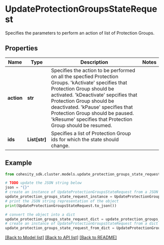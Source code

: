 # UpdateProtectionGroupsStateRequest

Specifies the parameters to perform an action of list of Protection Groups.

## Properties

Name | Type | Description | Notes
------------ | ------------- | ------------- | -------------
**action** | **str** | Specifies the action to be performed on all the specfied Protection Groups. &#39;kActivate&#39; specifies that Protection Group should be activated. &#39;kDeactivate&#39; sepcifies that Protection Group should be deactivated. &#39;kPause&#39; specifies that Protection Group should be paused. &#39;kResume&#39; specifies that Protection Group should be resumed. | 
**ids** | **List[str]** | Specifies a list of Protection Group ids for which the state should change. | 

## Example

```python
from cohesity_sdk.cluster.models.update_protection_groups_state_request import UpdateProtectionGroupsStateRequest

# TODO update the JSON string below
json = "{}"
# create an instance of UpdateProtectionGroupsStateRequest from a JSON string
update_protection_groups_state_request_instance = UpdateProtectionGroupsStateRequest.from_json(json)
# print the JSON string representation of the object
print(UpdateProtectionGroupsStateRequest.to_json())

# convert the object into a dict
update_protection_groups_state_request_dict = update_protection_groups_state_request_instance.to_dict()
# create an instance of UpdateProtectionGroupsStateRequest from a dict
update_protection_groups_state_request_from_dict = UpdateProtectionGroupsStateRequest.from_dict(update_protection_groups_state_request_dict)
```
[[Back to Model list]](../README.md#documentation-for-models) [[Back to API list]](../README.md#documentation-for-api-endpoints) [[Back to README]](../README.md)


